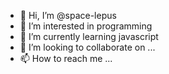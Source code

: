 - 👋 Hi, I’m @space-lepus
- 👀 I’m interested in programming
- 🌱 I’m currently learning javascript
- 💞️ I’m looking to collaborate on ...
- 📫 How to reach me ...

<!---
space-lepus/space-lepus is a ✨ special ✨ repository because its `README.md` (this file) appears on your GitHub profile.
You can click the Preview link to take a look at your changes.
--->
